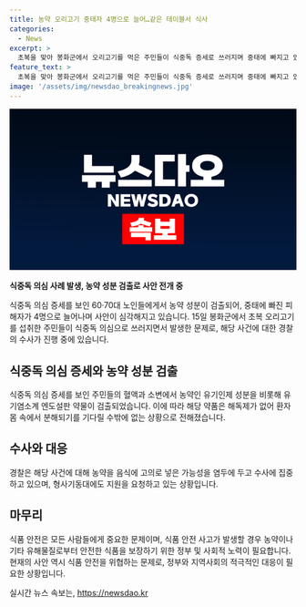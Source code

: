 ```yaml
---
title: 농약 오리고기 중태자 4명으로 늘어…같은 테이블서 식사
categories:
  - News
excerpt: >
  초복을 맞아 봉화군에서 오리고기를 먹은 주민들이 식중독 증세로 쓰러지며 중태에 빠지고 있습니다. 60~70대 노인 4명이 피해를 입었으며, 소변과 혈액에서 농약 성분이 검출되어 경찰 수사가 진행 중입니다. 의심 증세를 보인 8명 중 4명은 이미 중태에 빠졌고, 이로 인해 봉화경찰서는 용의자 특정을 위한 수사에 집중하고 있습니다. 사진은 연관 없는 표현입니다.
feature_text: >
  초복을 맞아 봉화군에서 오리고기를 먹은 주민들이 식중독 증세로 쓰러지며 중태에 빠지고 있습니다. 60~70대 노인 4명이 피해를 입었으며, 소변과 혈액에서 농약 성분이 검출되어 경찰 수사가 진행 중입니다. 의심 증세를 보인 8명 중 4명은 이미 중태에 빠졌고, 이로 인해 봉화경찰서는 용의자 특정을 위한 수사에 집중하고 있습니다. 사진은 연관 없는 표현입니다.
image: '/assets/img/newsdao_breakingnews.jpg'
---
```


<p><img src="/assets/img/newsdao_breakingnews.jpg" alt="flaretime 속보" /></p>

<p><strong>식중독 의심 사례 발생, 농약 성분 검출로 사안 전개 중</strong></p>

<p>식중독 의심 증세를 보인 60·70대 노인들에게서 농약 성분이 검출되어, 중태에 빠진 피해자가 4명으로 늘어나며 사안이 심각해지고 있습니다. 15일 봉화군에서 초복 오리고기를 섭취한 주민들이 식중독 의심으로 쓰러지면서 발생한 문제로, 해당 사건에 대한 경찰의 수사가 진행 중에 있습니다.</p>

<h2 data-ke-size="size26">식중독 의심 증세와 농약 성분 검출</h2>

<p>식중독 의심 증세를 보인 주민들의 혈액과 소변에서 농약인 유기인제 성분을 비롯해 유기염소계 엔도설판 약물이 검출되었습니다. 이에 따라 해당 약품은 해독제가 없어 환자 몸 속에서 분해되기를 기다릴 수밖에 없는 상황으로 전해졌습니다.</p>

<h2 data-ke-size="size26">수사와 대응</h2>

<p>경찰은 해당 사건에 대해 농약을 음식에 고의로 넣은 가능성을 염두에 두고 수사에 집중하고 있으며, 형사기동대에도 지원을 요청하고 있는 상황입니다.</p>

<h2 data-ke-size="size26">마무리</h2>

<p>식품 안전은 모든 사람들에게 중요한 문제이며, 식품 안전 사고가 발생할 경우 농약이나 기타 유해물질로부터 안전한 식품을 보장하기 위한 정부 및 사회적 노력이 필요합니다. 현재의 사안 역시 식품 안전을 위협하는 문제로, 정부와 지역사회의 적극적인 대응이 필요한 상황입니다.</p>
실시간 뉴스 속보는, <a href="https://newsdao.kr" rel="dofollow">https://newsdao.kr</a>


